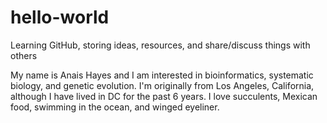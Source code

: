 # hello-world
Learning GitHub, storing ideas, resources, and share/discuss things with others

My name is Anais Hayes and I am interested in bioinformatics, systematic biology, and genetic evolution. I'm originally from Los Angeles, California, although I have lived in DC for the past 6 years. I love succulents, Mexican food, swimming in the ocean, and winged eyeliner. 
